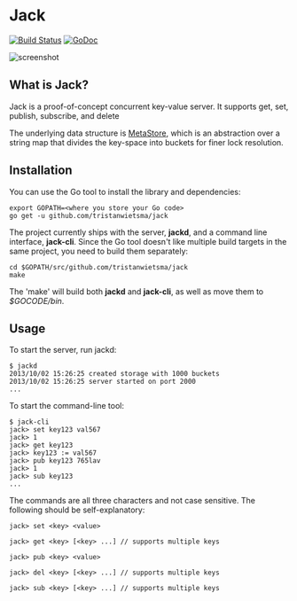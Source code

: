 Jack
====

[![Build Status](https://travis-ci.org/tristanwietsma/jack.png?branch=master)](https://travis-ci.org/tristanwietsma/jack) [![GoDoc](https://godoc.org/github.com/tristanwietsma/jack?status.svg)](http://godoc.org/github.com/tristanwietsma/jack)

![screenshot](https://raw.github.com/tristanwietsma/jack/master/docs/screenshot.png)

What is Jack?
-------------

Jack is a proof-of-concept concurrent key-value server. It supports get, set, publish, subscribe, and delete

The underlying data structure is [MetaStore](https://github.com/tristanwietsma/metastore), which is an abstraction over a string map that divides the key-space into buckets for finer lock resolution.


Installation
------------

You can use the Go tool to install the library and dependencies:

    export GOPATH=<where you store your Go code>
    go get -u github.com/tristanwietsma/jack

The project currently ships with the server, **jackd**, and a command line interface, **jack-cli**. Since the Go tool doesn't like multiple build targets in the same project, you need to build them separately:

    cd $GOPATH/src/github.com/tristanwietsma/jack
    make

The 'make' will build both  **jackd** and **jack-cli**, as well as move them to *$GOCODE/bin*.

Usage
-----

To start the server, run jackd:

    $ jackd
    2013/10/02 15:26:25 created storage with 1000 buckets
    2013/10/02 15:26:25 server started on port 2000
    ...

To start the command-line tool:

    $ jack-cli
    jack> set key123 val567
    jack> 1
    jack> get key123
    jack> key123 := val567
    jack> pub key123 765lav
    jack> 1
    jack> sub key123
    ...

The commands are all three characters and not case sensitive. The following should be self-explanatory:

    jack> set <key> <value>

    jack> get <key> [<key> ...] // supports multiple keys

    jack> pub <key> <value>

    jack> del <key> [<key> ...] // supports multiple keys

    jack> sub <key> [<key> ...] // supports multiple keys
